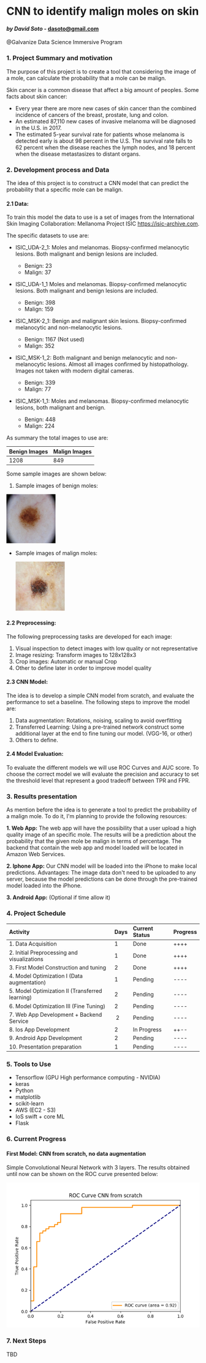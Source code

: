 # CNN to identify malign moles on skin
#### *by David Soto*  - dasoto@gmail.com
@Galvanize Data Science Immersive Program
### 1. Project Summary and motivation
The purpose of this project is to create a tool that considering the image of a
mole, can calculate the probability that a mole can be malign.

Skin cancer is a common disease that affect a big amount of
peoples. Some facts about skin cancer:

- Every year there are more new cases of skin cancer than the
combined incidence of cancers of the breast, prostate, lung and colon.
- An estimated 87,110 new cases of invasive melanoma will be diagnosed in the U.S.
in 2017.
- The estimated 5-year survival rate for patients whose melanoma is detected
early is about 98 percent in the U.S. The survival rate falls to 62 percent when
the disease reaches the lymph nodes, and 18 percent when the disease metastasizes
to distant organs.

### 2. Development process and Data
The idea of this project is to construct a CNN model that can predict the probability
that a specific mole can be malign.

#### 2.1 Data:
To train this model the data to use is a set of images from the International
Skin Imaging Collaboration: Mellanoma Project ISIC https://isic-archive.com.

The specific datasets to use are:

- ISIC_UDA-2_1:	Moles and melanomas. Biopsy-confirmed melanocytic lesions. Both malignant and benign lesions are included.
  - Benign: 23
  - Malign: 37


- ISIC_UDA-1_1	Moles and melanomas. Biopsy-confirmed melanocytic lesions. Both malignant and benign lesions are included.
  - Benign: 398
  - Malign: 159


- ISIC_MSK-2_1:	Benign and malignant skin lesions. Biopsy-confirmed melanocytic and non-melanocytic lesions.
  - Benign: 1167 (Not used)
  - Malign: 352


- ISIC_MSK-1_2:	Both malignant and benign melanocytic and non-melanocytic lesions. Almost all images confirmed by histopathology. Images not taken with modern digital cameras.
  - Benign: 339
  - Malign: 77


- ISIC_MSK-1_1: Moles and melanomas. Biopsy-confirmed melanocytic lesions, both malignant and benign.
  - Benign: 448
  - Malign: 224

As summary the total images to use are:

| Benign Images     | Malign Images     |
| :------------- | :------------- |
| 1208       | 849       |

Some sample images are shown below:
1. Sample images of benign moles:

  ![](test.png?raw=true)

- Sample images of malign moles:

  ![](test-2.png?raw=true)

#### 2.2 Preprocessing:
The following preprocessing tasks are developed for each image:
1. Visual inspection to detect images with low quality or not representative
2. Image resizing: Transform images to 128x128x3
3. Crop images: Automatic or manual Crop
4. Other to define later in order to improve model quality

#### 2.3 CNN Model:
The idea is to develop a simple CNN model from scratch, and evaluate the performance to set a baseline. The following steps to improve the model are:

1. Data augmentation: Rotations, noising, scaling to avoid overfitting
2. Transferred Learning: Using a pre-trained network construct some additional
layer at the end to fine tuning our model. (VGG-16, or other)
3. Others to define.

#### 2.4 Model Evaluation:
To evaluate the different models we will use ROC Curves and AUC score. To choose
the correct model we will evaluate the precision and accuracy to set the threshold
level that represent a good tradeoff between TPR and FPR.

### 3. Results presentation
As mention before the idea is to generate a tool to predict the probability of a
malign mole. To do it, I'm planning to provide the following resources:

  **1. Web App:** The web app will have the possibility that a user upload a high
quality image of an specific mole. The results will be a prediction about the
probability that the given mole be malign in terms of percentage. The backend
that contain the web app and model loaded will be located in Amazon Web Services.

  **2. Iphone App:** Our CNN model will be loaded into the iPhone to make local predictions.
Advantages: The image data don't need to be uploaded to any server, because the
model predictions can be done through the pre-trained model loaded into the iPhone.

  **3. Android App:** (Optional if time allow it)

### 4. Project Schedule
| Activity    | Days     | Current Status     | Progress |
| :------------- | :------------- | :------------- | :-------------|
| 1. Data Acquisition      | 1      | Done       | ++++|
| 2. Initial Preprocessing and visualizations | 1| Done | ++++|
| 3. First Model Construction and tuning | 2 | Done | ++++|
| 4. Model Optimization I (Data augmentation) | 1 | Pending| ----|
| 5. Model Optimization II (Transferred learning) | 2 | Pending| ----|
| 6. Model Optimization III (Fine Tuning)| 2| Pending| ----|
| 7. Web App Development + Backend Service | 2 | Pending| ----|
| 8. Ios App Development | 2| In Progress| ++--|
| 9. Android App Development | 2| Pending| ----|
| 10. Presentation preparation | 1 | Pending| ----|

### 5. Tools to Use
 - Tensorflow (GPU High performance computing - NVIDIA)
 - keras
 - Python
 - matplotlib
 - scikit-learn
 - AWS (EC2 - S3)
 - IoS swift + core ML
 - Flask

### 6. Current Progress
#### First Model: CNN from scratch, no data augmentation
Simple Convolutional Neural Network with 3 layers.
The results obtained until now can be shown on the ROC curve presented below:

![](ROC%20Curve%20CNN%20from%20scratch.png?raw=true)

### 7. Next Steps
TBD
